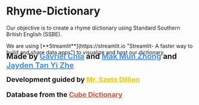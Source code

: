 # Rhyme-Dictionary
<p>Our objective is to create a rhyme dictionary using Standard Southern British English (SSBE).</p>
We are using 
[**Streamlit**](https://streamlit.io "Streamlit- A faster way to build and share data apps")
to visualize and host our dictionary.
<h3 style='text-align: left; font-size: 20px; margin-top: -10px;'>Made by 
<a href="https://sites.google.com/view/gavrielchia/" target="_blank" style="color: #4A90E2;">Gavriel Chia</a> and 
<a href="https://sites.google.com/view/test/" target="_blank" style="color: #4A90E2;">Mak Mun Zhong</a> and  
<a href="https://sites.google.com/view/test/" target="_blank" style="color: #4A90E2;">Jayden Tan Yi Zhe</a></h3>
<h4 style='text-align: left; font-size: 18px; margin-top: -5px;'>Development guided by 
<a href="https://www.instagram.com/szetodl/" target="_blank" style="color: #F1C40F;">Mr. Szeto Dillion</a></h4>
<h4 style='text-align: left; font-size: 18px; margin-top: -5px;'>Database from the 
<a href="http://seas.elte.hu/cube/" target="_blank" style="color: #E74C3C;">Cube Dictionary</a></h4>
